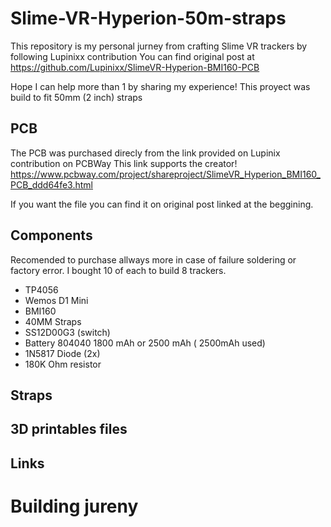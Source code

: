 # Slime-VR-Hyperion-50m-straps
This repository is my personal jurney from crafting Slime VR trackers by following Lupinixx contribution
You can find original post at https://github.com/Lupinixx/SlimeVR-Hyperion-BMI160-PCB

Hope I can help more than 1 by sharing my experience!
This proyect was build to fit 50mm (2 inch) straps

## PCB
The PCB was purchased direcly from the link provided on Lupinix contribution on PCBWay
This link supports the creator! 
https://www.pcbway.com/project/shareproject/SlimeVR_Hyperion_BMI160_PCB_ddd64fe3.html

If you want the file you can find it on original post linked at the beggining.

## Components
Recomended to purchase allways more in case of failure soldering or factory error.
I bought 10 of each to build 8 trackers.

- TP4056
- Wemos D1 Mini
- BMI160
- 40MM Straps
- SS12D00G3 (switch)
- Battery 804040 1800 mAh or 2500 mAh ( 2500mAh used)
- 1N5817 Diode (2x)
- 180K Ohm resistor
  
## Straps

## 3D printables files

## Links 

# Building jureny

